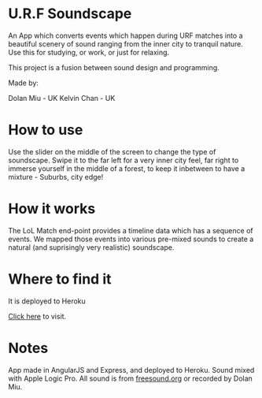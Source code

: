 U.R.F Soundscape
=============================
An App which converts events which happen during URF matches into a beautiful scenery of sound ranging from the inner city to tranquil nature. Use this for studying, or work, or just for relaxing.

This project is a fusion between sound design and programming.

Made by: 

Dolan Miu - UK
Kelvin Chan - UK

# How to use
Use the slider on the middle of the screen to change the type of soundscape. Swipe it to the far left for a very inner city feel, far right to immerse yourself in the middle of a forest, to keep it inbetween to have a mixture - Suburbs, city edge!

# How it works
The LoL Match end-point provides a timeline data which has a sequence of events. We mapped those events into various pre-mixed sounds to create a natural (and suprisingly very realistic) soundscape. 

# Where to find it
It is deployed to Heroku

[Click here](https://lol-soundscape.herokuapp.com/#/s) to visit.

# Notes
App made in AngularJS and Express, and deployed to Heroku. Sound mixed with Apple Logic Pro.
All sound is from [freesound.org](freesound.org) or recorded by Dolan Miu.
